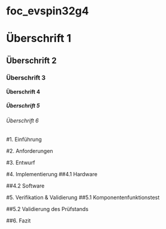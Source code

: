 # foc_evspin32g4

# Überschrift 1
## Überschrift 2
### Überschrift 3
#### Überschrift 4
##### Überschrift 5
###### Überschrift 6

#1. Einführung




#2. Anforderungen






#3. Entwurf








#4. Implementierung
##4.1 Hardware


##4.2 Software




#5. Verifikation & Validierung
##5.1 Komponentenfunktionstest


##5.2 Validierung des Prüfstands

##6. Fazit




